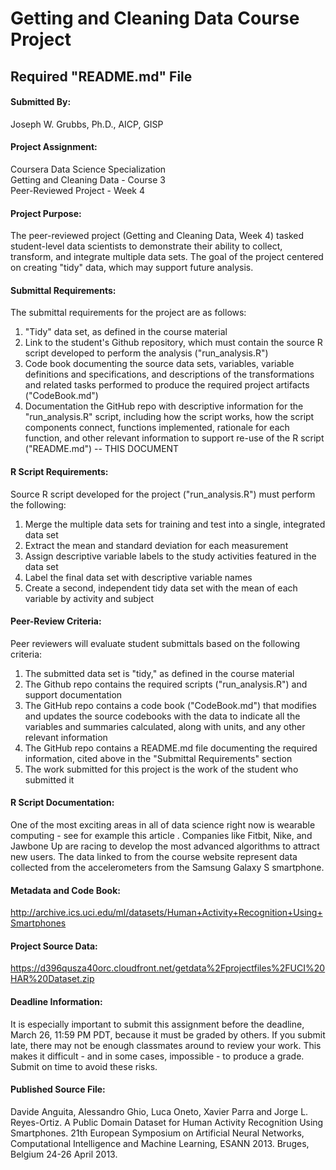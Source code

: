 # Getting and Cleaning Data Course Project

## Required "README.md" File

#### Submitted By:
Joseph W. Grubbs, Ph.D., AICP, GISP

#### Project Assignment:
Coursera Data Science Specialization  
Getting and Cleaning Data - Course 3  
Peer-Reviewed Project - Week 4

#### Project Purpose:
The peer-reviewed project (Getting and Cleaning Data, Week 4) tasked student-level data scientists to demonstrate their ability to collect, transform, and integrate multiple data sets. The goal of the project centered on creating "tidy" data, which may support future analysis. 

#### Submittal Requirements:
The submittal requirements for the project are as follows:
1. "Tidy" data set, as defined in the course material
2. Link to the student's Github repository, which must contain the source R script developed to perform the analysis ("run_analysis.R")
3. Code book documenting the source data sets, variables, variable definitions and specifications, and descriptions of the transformations and related tasks performed to produce the required project artifacts ("CodeBook.md") 
4. Documentation the GitHub repo with descriptive information for the "run_analysis.R" script, including how the script works, how the script components connect, functions implemented, rationale for each function, and other relevant information to support re-use of the R script ("README.md") -- THIS DOCUMENT

#### R Script Requirements:
Source R script developed for the project ("run_analysis.R") must perform the following:
1. Merge the multiple data sets for training and test into a single, integrated data set
2. Extract the mean and standard deviation for each measurement
3. Assign descriptive variable labels to the study activities featured in the data set
4. Label the final data set with descriptive variable names
5. Create a second, independent tidy data set with the mean of each variable by activity and subject

#### Peer-Review Criteria:
Peer reviewers will evaluate student submittals based on the following criteria:
1. The submitted data set is "tidy," as defined in the course material
2. The Github repo contains the required scripts ("run_analysis.R") and support documentation
3. The GitHub repo contains a code book ("CodeBook.md") that modifies and updates the source codebooks with the data to indicate all the variables and summaries calculated, along with units, and any other relevant information
4. The GitHub repo contains a README.md file documenting the required information, cited above in the "Submittal Requirements" section
5. The work submitted for this project is the work of the student who submitted it

#### R Script Documentation:
One of the most exciting areas in all of data science right now is wearable computing - see for example this article . Companies like Fitbit, Nike, and Jawbone Up are racing to develop the most advanced algorithms to attract new users. The data linked to from the course website represent data collected from the accelerometers from the Samsung Galaxy S smartphone. 

#### Metadata and Code Book:

http://archive.ics.uci.edu/ml/datasets/Human+Activity+Recognition+Using+Smartphones

#### Project Source Data:

https://d396qusza40orc.cloudfront.net/getdata%2Fprojectfiles%2FUCI%20HAR%20Dataset.zip

#### Deadline Information:
It is especially important to submit this assignment before the deadline, March 26, 11:59 PM PDT, because it must be graded by others. If you submit late, there may not be enough classmates around to review your work. This makes it difficult - and in some cases, impossible - to produce a grade. Submit on time to avoid these risks.

#### Published Source File: 
Davide Anguita, Alessandro Ghio, Luca Oneto, Xavier Parra and Jorge L. Reyes-Ortiz. A Public Domain Dataset for Human Activity Recognition Using Smartphones. 21th European Symposium on Artificial Neural Networks, Computational Intelligence and Machine Learning, ESANN 2013. Bruges, Belgium 24-26 April 2013.
